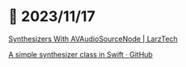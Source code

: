 # 📝 2023/11/17

[Synthesizers With AVAudioSourceNode | LarzTech](https://larztech.com/posts/2020/05/synthesizers-avaudioengine/)

[A simple synthesizer class in Swift · GitHub](https://gist.github.com/larsaugustin/1ba0b01ace8772cf5ecbda8f4e3cf63d)

